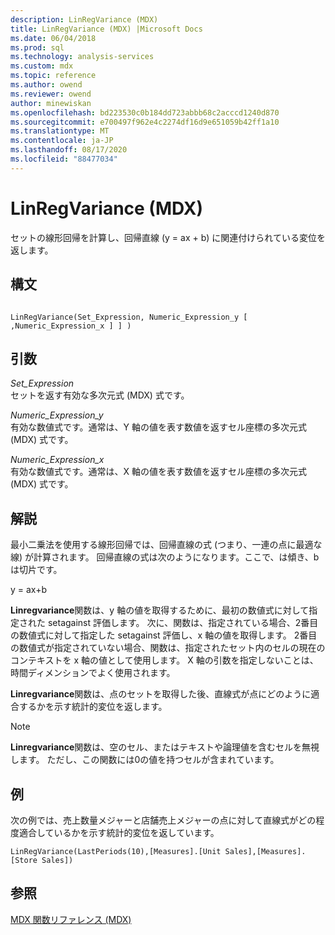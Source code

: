 ```yaml
---
description: LinRegVariance (MDX)
title: LinRegVariance (MDX) |Microsoft Docs
ms.date: 06/04/2018
ms.prod: sql
ms.technology: analysis-services
ms.custom: mdx
ms.topic: reference
ms.author: owend
ms.reviewer: owend
author: minewiskan
ms.openlocfilehash: bd223530c0b184dd723abbb68c2acccd1240d870
ms.sourcegitcommit: e700497f962e4c2274df16d9e651059b42ff1a10
ms.translationtype: MT
ms.contentlocale: ja-JP
ms.lasthandoff: 08/17/2020
ms.locfileid: "88477034"
---
```

# <a name="linregvariance-mdx"></a>LinRegVariance (MDX)


  セットの線形回帰を計算し、回帰直線 (y = ax + b) に関連付けられている変位を返します。  
  
## <a name="syntax"></a>構文  
  
```  
  
LinRegVariance(Set_Expression, Numeric_Expression_y [ ,Numeric_Expression_x ] ] )  
```  
  
## <a name="arguments"></a>引数  
 *Set_Expression*  
 セットを返す有効な多次元式 (MDX) 式です。  
  
 *Numeric_Expression_y*  
 有効な数値式です。通常は、Y 軸の値を表す数値を返すセル座標の多次元式 (MDX) 式です。  
  
 *Numeric_Expression_x*  
 有効な数値式です。通常は、X 軸の値を表す数値を返すセル座標の多次元式 (MDX) 式です。  
  
## <a name="remarks"></a>解説  
 最小二乗法を使用する線形回帰では、回帰直線の式 (つまり、一連の点に最適な線) が計算されます。 回帰直線の式は次のようになります。ここで、は傾き、b は切片です。  
  
 y = ax+b  
  
 **Linregvariance**関数は、y 軸の値を取得するために、最初の数値式に対して指定された setagainst 評価します。 次に、関数は、指定されている場合、2番目の数値式に対して指定した setagainst 評価し、x 軸の値を取得します。 2番目の数値式が指定されていない場合、関数は、指定されたセット内のセルの現在のコンテキストを x 軸の値として使用します。 X 軸の引数を指定しないことは、時間ディメンションでよく使用されます。  
  
 **Linregvariance**関数は、点のセットを取得した後、直線式が点にどのように適合するかを示す統計的変位を返します。  
  
> [!NOTE]  
>  **Linregvariance**関数は、空のセル、またはテキストや論理値を含むセルを無視します。 ただし、この関数には0の値を持つセルが含まれています。  
  
## <a name="example"></a>例  
 次の例では、売上数量メジャーと店舗売上メジャーの点に対して直線式がどの程度適合しているかを示す統計的変位を返しています。  
  
```  
LinRegVariance(LastPeriods(10),[Measures].[Unit Sales],[Measures].[Store Sales])  
```  
  
## <a name="see-also"></a>参照  
 [MDX 関数リファレンス &#40;MDX&#41;](../mdx/mdx-function-reference-mdx.md)  
  
  
